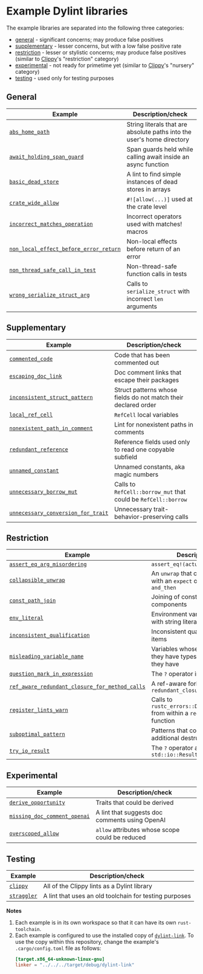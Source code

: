 # Example Dylint libraries

The example libraries are separated into the following three categories:

- [general] - significant concerns; may produce false positives
- [supplementary] - lesser concerns, but with a low false positive rate
- [restriction] - lesser or stylistic concerns; may produce false positives (similar to [Clippy]'s "restriction" category)
- [experimental] - not ready for primetime yet (similar to [Clippy]'s "nursery" category)
- [testing] - used only for testing purposes

## General

| Example                                                                                  | Description/check                                                      |
| ---------------------------------------------------------------------------------------- | ---------------------------------------------------------------------- |
| [`abs_home_path`](./general/abs_home_path)                                               | String literals that are absolute paths into the user's home directory |
| [`await_holding_span_guard`](./general/await_holding_span_guard)                         | Span guards held while calling await inside an async function          |
| [`basic_dead_store`](./general/basic_dead_store)                                         | A lint to find simple instances of dead stores in arrays               |
| [`crate_wide_allow`](./general/crate_wide_allow)                                         | `#![allow(...)]` used at the crate level                               |
| [`incorrect_matches_operation`](./general/incorrect_matches_operation)                   | Incorrect operators used with matches! macros                          |
| [`non_local_effect_before_error_return`](./general/non_local_effect_before_error_return) | Non-local effects before return of an error                            |
| [`non_thread_safe_call_in_test`](./general/non_thread_safe_call_in_test)                 | Non-thread-safe function calls in tests                                |
| [`wrong_serialize_struct_arg`](./general/wrong_serialize_struct_arg)                     | Calls to `serialize_struct` with incorrect `len` arguments             |

## Supplementary

| Example                                                                                | Description/check                                              |
| -------------------------------------------------------------------------------------- | -------------------------------------------------------------- |
| [`commented_code`](./supplementary/commented_code)                                     | Code that has been commented out                               |
| [`escaping_doc_link`](./supplementary/escaping_doc_link)                               | Doc comment links that escape their packages                   |
| [`inconsistent_struct_pattern`](./supplementary/inconsistent_struct_pattern)           | Struct patterns whose fields do not match their declared order |
| [`local_ref_cell`](./supplementary/local_ref_cell)                                     | `RefCell` local variables                                      |
| [`nonexistent_path_in_comment`](./supplementary/nonexistent_path_in_comment)           | Lint for nonexistent paths in comments                         |
| [`redundant_reference`](./supplementary/redundant_reference)                           | Reference fields used only to read one copyable subfield       |
| [`unnamed_constant`](./supplementary/unnamed_constant)                                 | Unnamed constants, aka magic numbers                           |
| [`unnecessary_borrow_mut`](./supplementary/unnecessary_borrow_mut)                     | Calls to `RefCell::borrow_mut` that could be `RefCell::borrow` |
| [`unnecessary_conversion_for_trait`](./supplementary/unnecessary_conversion_for_trait) | Unnecessary trait-behavior-preserving calls                    |

## Restriction

| Example                                                                                                      | Description/check                                                                     |
| ------------------------------------------------------------------------------------------------------------ | ------------------------------------------------------------------------------------- |
| [`assert_eq_arg_misordering`](./restriction/assert_eq_arg_misordering)                                       | `assert_eq!(actual, expected)`                                                        |
| [`collapsible_unwrap`](./restriction/collapsible_unwrap)                                                     | An `unwrap` that could be combined with an `expect` or `unwrap` using `and_then`      |
| [`const_path_join`](./restriction/const_path_join)                                                           | Joining of constant path components                                                   |
| [`env_literal`](./restriction/env_literal)                                                                   | Environment variables referred to with string literals                                |
| [`inconsistent_qualification`](./restriction/inconsistent_qualification)                                     | Inconsistent qualification of module items                                            |
| [`misleading_variable_name`](./restriction/misleading_variable_name)                                         | Variables whose names suggest they have types other than the ones they have           |
| [`question_mark_in_expression`](./restriction/question_mark_in_expression)                                   | The `?` operator in expressions                                                       |
| [`ref_aware_redundant_closure_for_method_calls`](./restriction/ref_aware_redundant_closure_for_method_calls) | A ref-aware fork of `redundant_closure_for_method_calls`                              |
| [`register_lints_warn`](./restriction/register_lints_warn)                                                   | Calls to `rustc_errors::DiagCtxtHandle::warn` from within a `register_lints` function |
| [`suboptimal_pattern`](./restriction/suboptimal_pattern)                                                     | Patterns that could perform additional destructuring                                  |
| [`try_io_result`](./restriction/try_io_result)                                                               | The `?` operator applied to `std::io::Result`                                         |

## Experimental

| Example                                                                   | Description/check                               |
| ------------------------------------------------------------------------- | ----------------------------------------------- |
| [`derive_opportunity`](./experimental/derive_opportunity)                 | Traits that could be derived                    |
| [`missing_doc_comment_openai`](./experimental/missing_doc_comment_openai) | A lint that suggests doc comments using OpenAI  |
| [`overscoped_allow`](./experimental/overscoped_allow)                     | `allow` attributes whose scope could be reduced |

## Testing

| Example                            | Description/check                                      |
| ---------------------------------- | ------------------------------------------------------ |
| [`clippy`](./testing/clippy)       | All of the Clippy lints as a Dylint library            |
| [`straggler`](./testing/straggler) | A lint that uses an old toolchain for testing purposes |

**Notes**

1. Each example is in its own workspace so that it can have its own `rust-toolchain`.
2. Each example is configured to use the installed copy of [`dylint-link`](../dylint-link). To use the copy within this repository, change the example's `.cargo/config.toml` file as follows:
   ```toml
   [target.x86_64-unknown-linux-gnu]
   linker = "../../../target/debug/dylint-link"
   ```

[clippy]: https://github.com/rust-lang/rust-clippy#clippy
[experimental]: #experimental
[general]: #general
[restriction]: #restriction
[supplementary]: #supplementary
[testing]: #testing
